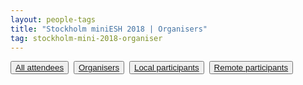 ```yaml
---
layout: people-tags
title: "Stockholm miniESH 2018 | Organisers"
tag: stockholm-mini-2018-organiser
---
```

<button class="grey"><a class="linkbutton" href="/tag/stockholm-mini-2018-people">
  All attendees
</a></button>&nbsp;
<button class="grey"><a class="linkbutton" href="/tag/stockholm-mini-2018-organiser">
  Organisers
</a></button>&nbsp;
<button class="grey"><a class="linkbutton" href="/tag/stockholm-mini-2018-local">
  Local participants
</a></button>&nbsp;
<button class="grey"><a class="linkbutton" href="/tag/stockholm-mini-2018-remote">
  Remote participants
</a></button>